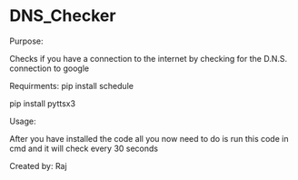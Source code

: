 # DNS_Checker
Purpose:

Checks if you have a connection to the internet by checking for the D.N.S. connection to google  

Requirments:
pip install schedule 

pip install pyttsx3


Usage:

After you have installed the code all you now need to do is run this code in cmd and it will check every 30 seconds

Created by: Raj 

